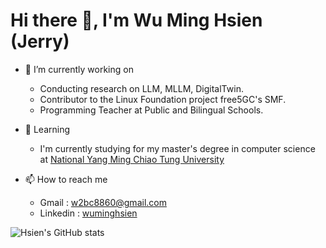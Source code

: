 # Hi there 👋, I'm Wu Ming Hsien (Jerry)

- 🔭 I’m currently working on
  - Conducting research on LLM, MLLM, DigitalTwin.
  - Contributor to the Linux Foundation project free5GC's SMF.
  - Programming Teacher at Public and Bilingual Schools.

- 🌱 Learning
  -  I'm currently studying for my master's degree in computer science at [National Yang Ming Chiao Tung University](https://www.nycu.edu.tw/nycu/ch/index)

- 📫 How to reach me
  - Gmail : [w2bc8860@gmail.com](w2bc8860@gmail.com)
  - Linkedin : [wuminghsien](www.linkedin.com/in/wuminghsien)


![Hsien's GitHub stats](https://github-readme-stats-orpin-tau-98.vercel.app/api?username=ming-hsien&show_icons=true&theme=transparent)

